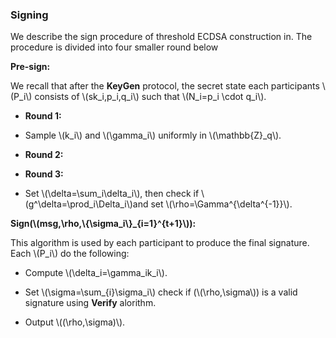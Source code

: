 ### Signing

We describe the sign procedure of threshold ECDSA construction in. The procedure is divided into four smaller round below

**Pre-sign:**

We recall that after the **KeyGen** protocol, the secret state each participants \\(P_i\\) consists of \\(sk_i,p_i,q_i\\) such that \\(N_i=p_i \cdot q_i\\). 

- **Round 1:**
 - Sample \\(k_i\\) and \\(\gamma_i\\) uniformly in \\(\mathbb{Z}_q\\).

- **Round 2:**

- **Round 3:**

 
 - Set \\(\delta=\sum_i\delta_i\\), then check if \\(g^\delta=\prod_i\Delta_i\\)and set \\(\rho=\Gamma^{\delta^{-1}}\\).

**Sign(\\(msg,\rho,\\{\sigma_i\\}_{i=1}^{t+1}\\)):** 

This algorithm is used by each participant to produce the final signature. Each \\(P_i\\) do the following:

-  Compute \\(\delta_i=\gamma_ik_i\\).

- Set \\(\sigma=\sum_{i}\sigma_i\\) check if 
(\\(\rho,\sigma\\)) is a valid signature using **Verify** alorithm.

- Output \\((\rho,\sigma)\\).